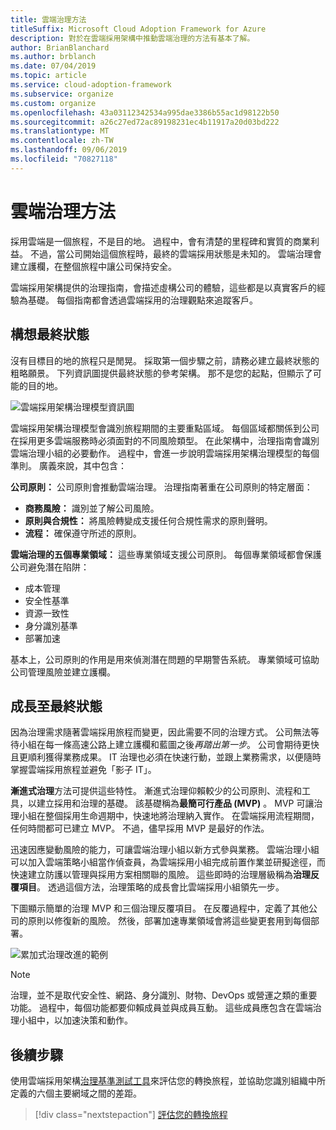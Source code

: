 ```yaml
---
title: 雲端治理方法
titleSuffix: Microsoft Cloud Adoption Framework for Azure
description: 對於在雲端採用架構中推動雲端治理的方法有基本了解。
author: BrianBlanchard
ms.author: brblanch
ms.date: 07/04/2019
ms.topic: article
ms.service: cloud-adoption-framework
ms.subservice: organize
ms.custom: organize
ms.openlocfilehash: 43a03112342534a995dae3386b55ac1d98122b50
ms.sourcegitcommit: a26c27ed72ac89198231ec4b11917a20d03bd222
ms.translationtype: MT
ms.contentlocale: zh-TW
ms.lasthandoff: 09/06/2019
ms.locfileid: "70827118"
---
```

# <a name="cloud-governance-methodology"></a>雲端治理方法

採用雲端是一個旅程，不是目的地。 過程中，會有清楚的里程碑和實質的商業利益。 不過，當公司開始這個旅程時，最終的雲端採用狀態是未知的。 雲端治理會建立護欄，在整個旅程中讓公司保持安全。

雲端採用架構提供的治理指南，會描述虛構公司的體驗，這些都是以真實客戶的經驗為基礎。 每個指南都會透過雲端採用的治理觀點來追蹤客戶。

## <a name="envision-an-end-state"></a>構想最終狀態

沒有目標目的地的旅程只是閒晃。 採取第一個步驟之前，請務必建立最終狀態的粗略願景。 下列資訊圖提供最終狀態的參考架構。 那不是您的起點，但顯示了可能的目的地。

![雲端採用架構治理模型資訊圖](../_images/operational-transformation-govern-highres.png)

雲端採用架構治理模型會識別旅程期間的主要重點區域。 每個區域都關係到公司在採用更多雲端服務時必須面對的不同風險類型。 在此架構中，治理指南會識別雲端治理小組的必要動作。 過程中，會進一步說明雲端採用架構治理模型的每個準則。 廣義來說，其中包含：

**公司原則：** 公司原則會推動雲端治理。 治理指南著重在公司原則的特定層面：

- **商務風險：** 識別並了解公司風險。
- **原則與合規性：** 將風險轉變成支援任何合規性需求的原則聲明。
- **流程：** 確保遵守所述的原則。

**雲端治理的五個專業領域：** 這些專業領域支援公司原則。 每個專業領域都會保護公司避免潛在陷阱：

- 成本管理
- 安全性基準
- 資源一致性
- 身分識別基準
- 部署加速

基本上，公司原則的作用是用來偵測潛在問題的早期警告系統。 專業領域可協助公司管理風險並建立護欄。

## <a name="grow-to-the-end-state"></a>成長至最終狀態

因為治理需求隨著雲端採用旅程而變更，因此需要不同的治理方式。 公司無法等待小組在每一條高速公路上建立護欄和藍圖之後*再踏出第一步*。 公司會期待更快且更順利獲得業務成果。 IT 治理也必須在快速行動，並跟上業務需求，以便隨時掌握雲端採用旅程並避免「影子 IT」。

**漸進式治理**方法可提供這些特性。 漸進式治理仰賴較少的公司原則、流程和工具，以建立採用和治理的基礎。 該基礎稱為**最簡可行產品 (MVP)** 。 MVP 可讓治理小組在整個採用生命週期中，快速地將治理納入實作。 在雲端採用流程期間，任何時間都可已建立 MVP。 不過，儘早採用 MVP 是最好的作法。

迅速因應變動風險的能力，可讓雲端治理小組以新方式參與業務。 雲端治理小組可以加入雲端策略小組當作偵查員，為雲端採用小組完成前置作業並研擬途徑，而快速建立防護以管理與採用方案相關聯的風險。 這些即時的治理層級稱為**治理反覆項目**。 透過這個方法，治理策略的成長會比雲端採用小組領先一步。

下圖顯示簡單的治理 MVP 和三個治理反覆項目。 在反覆過程中，定義了其他公司的原則以修復新的風險。 然後，部署加速專業領域會將這些變更套用到每個部署。

![累加式治理改進的範例](../_images/governance/incremental-governance-example.png)

> [!NOTE]
> 治理，並不是取代安全性、網路、身分識別、財物、DevOps 或營運之類的重要功能。 過程中，每個功能都要仰賴成員並與成員互動。 這些成員應包含在雲端治理小組中，以加速決策和動作。

## <a name="next-steps"></a>後續步驟

使用雲端採用架構[治理基準測試工具](https://cafbaseline.com)來評估您的轉換旅程，並協助您識別組織中所定義的六個主要網域之間的差距。

> [!div class="nextstepaction"]
> [評估您的轉換旅程](./benchmark.md)
